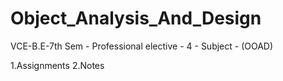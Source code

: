 # Object_Analysis_And_Design

VCE-B.E-7th Sem - Professional elective - 4 - Subject - (OOAD)

1.Assignments
2.Notes

